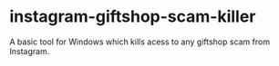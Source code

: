 # instagram-giftshop-scam-killer
A basic tool for Windows which kills acess to any giftshop scam from Instagram. 
